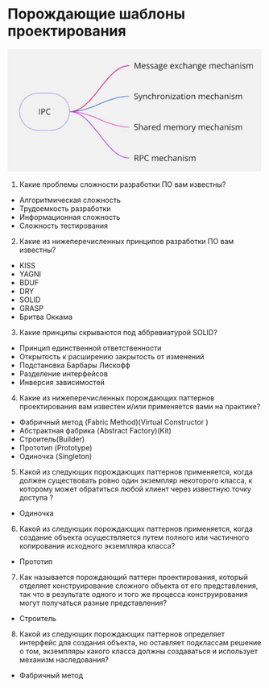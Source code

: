 # Порождающие шаблоны проектирования



![img](https://github.com/IlyaGall/C-/blob/main/41%20%D0%9C%D0%B5%D0%B6%D0%BF%D1%80%D0%BE%D1%86%D0%B5%D1%81%D1%81%D0%BD%D0%BE%D0%B5%20%D0%B2%D0%B7%D0%B0%D0%B8%D0%BC%D0%BE%D0%B4%D0%B5%D0%B9%D1%81%D1%82%D0%B2%D0%B8%D0%B5/IMG/1.JPG)

1. Какие проблемы сложности разработки ПО вам известны?
* Алгоритмическая сложность
* Трудоемкость разработки
* Информационная сложность
* Сложность тестирования

2. Какие из нижеперечисленных принципов разработки ПО вам известны?
* KISS
* YAGNI
* BDUF
* DRY
* SOLID
* GRASP
* Бритва Оккама

3. Какие принципы скрываются под аббревиатурой SOLID?
* Принцип единственной ответственности
* Открытость к расширению закрытость от изменений
* Подстановка Барбары Лискофф
* Разделение интерфейсов
* Инверсия зависимостей

4. Какие из нижеперечисленных порождающих паттернов проектирования вам известен и/или применяется вами на практике?
* Фабричный метод (Fabric Method)(Virtual Constructor )
* Абстрактная фабрика (Abstract Factory)(Kit)
* Строитель(Builder)
* Прототип (Prototype)
* Одиночка (Singleton)

5. Какой из следующих порождающих паттернов применяется, когда  должен существовать ровно один экземпляр некоторого класса, к которому может обратиться любой клиент через известную точку доступа  ?
* Одиночка

6. Какой из следующих порождающих паттернов применяется, когда создание объекта осуществляется путем полного или частичного копирования исходного экземпляра класса?
* Прототип

7. Как называется порождающий паттерн проектирования, который отделяет конструирование сложного объекта от его представления, так что в результате одного и того же процесса конструирования могут получаться разные представления?
* Строитель

8. Какой из следующих порождающих паттернов  определяет интерфейс для создания объекта, но оставляет подклассам решение о том, экземпляры какого класса должны создаваться и использует механизм наследования?
* Фабричный метод